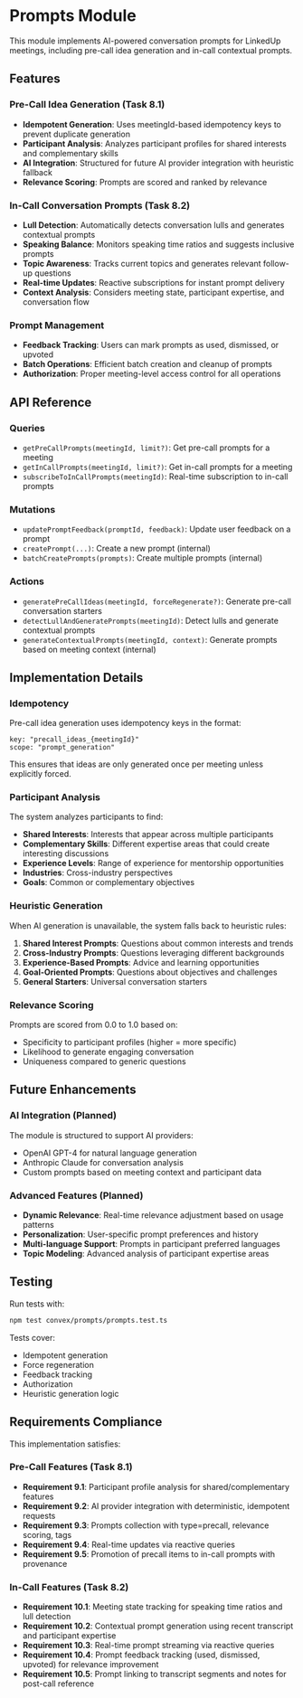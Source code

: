 # Prompts Module

This module implements AI-powered conversation prompts for LinkedUp meetings, including pre-call idea generation and in-call contextual prompts.

## Features

### Pre-Call Idea Generation (Task 8.1)

- **Idempotent Generation**: Uses meetingId-based idempotency keys to prevent duplicate generation
- **Participant Analysis**: Analyzes participant profiles for shared interests and complementary skills
- **AI Integration**: Structured for future AI provider integration with heuristic fallback
- **Relevance Scoring**: Prompts are scored and ranked by relevance

### In-Call Conversation Prompts (Task 8.2)

- **Lull Detection**: Automatically detects conversation lulls and generates contextual prompts
- **Speaking Balance**: Monitors speaking time ratios and suggests inclusive prompts
- **Topic Awareness**: Tracks current topics and generates relevant follow-up questions
- **Real-time Updates**: Reactive subscriptions for instant prompt delivery
- **Context Analysis**: Considers meeting state, participant expertise, and conversation flow

### Prompt Management

- **Feedback Tracking**: Users can mark prompts as used, dismissed, or upvoted
- **Batch Operations**: Efficient batch creation and cleanup of prompts
- **Authorization**: Proper meeting-level access control for all operations

## API Reference

### Queries

- `getPreCallPrompts(meetingId, limit?)`: Get pre-call prompts for a meeting
- `getInCallPrompts(meetingId, limit?)`: Get in-call prompts for a meeting
- `subscribeToInCallPrompts(meetingId)`: Real-time subscription to in-call prompts

### Mutations

- `updatePromptFeedback(promptId, feedback)`: Update user feedback on a prompt
- `createPrompt(...)`: Create a new prompt (internal)
- `batchCreatePrompts(prompts)`: Create multiple prompts (internal)

### Actions

- `generatePreCallIdeas(meetingId, forceRegenerate?)`: Generate pre-call conversation starters
- `detectLullAndGeneratePrompts(meetingId)`: Detect lulls and generate contextual prompts
- `generateContextualPrompts(meetingId, context)`: Generate prompts based on meeting context (internal)

## Implementation Details

### Idempotency

Pre-call idea generation uses idempotency keys in the format:

```
key: "precall_ideas_{meetingId}"
scope: "prompt_generation"
```

This ensures that ideas are only generated once per meeting unless explicitly forced.

### Participant Analysis

The system analyzes participants to find:

- **Shared Interests**: Interests that appear across multiple participants
- **Complementary Skills**: Different expertise areas that could create interesting discussions
- **Experience Levels**: Range of experience for mentorship opportunities
- **Industries**: Cross-industry perspectives
- **Goals**: Common or complementary objectives

### Heuristic Generation

When AI generation is unavailable, the system falls back to heuristic rules:

1. **Shared Interest Prompts**: Questions about common interests and trends
2. **Cross-Industry Prompts**: Questions leveraging different backgrounds
3. **Experience-Based Prompts**: Advice and learning opportunities
4. **Goal-Oriented Prompts**: Questions about objectives and challenges
5. **General Starters**: Universal conversation starters

### Relevance Scoring

Prompts are scored from 0.0 to 1.0 based on:

- Specificity to participant profiles (higher = more specific)
- Likelihood to generate engaging conversation
- Uniqueness compared to generic questions

## Future Enhancements

### AI Integration (Planned)

The module is structured to support AI providers:

- OpenAI GPT-4 for natural language generation
- Anthropic Claude for conversation analysis
- Custom prompts based on meeting context and participant data

### Advanced Features (Planned)

- **Dynamic Relevance**: Real-time relevance adjustment based on usage patterns
- **Personalization**: User-specific prompt preferences and history
- **Multi-language Support**: Prompts in participant preferred languages
- **Topic Modeling**: Advanced analysis of participant expertise areas

## Testing

Run tests with:

```bash
npm test convex/prompts/prompts.test.ts
```

Tests cover:

- Idempotent generation
- Force regeneration
- Feedback tracking
- Authorization
- Heuristic generation logic

## Requirements Compliance

This implementation satisfies:

### Pre-Call Features (Task 8.1)

- **Requirement 9.1**: Participant profile analysis for shared/complementary features
- **Requirement 9.2**: AI provider integration with deterministic, idempotent requests
- **Requirement 9.3**: Prompts collection with type=precall, relevance scoring, tags
- **Requirement 9.4**: Real-time updates via reactive queries
- **Requirement 9.5**: Promotion of precall items to in-call prompts with provenance

### In-Call Features (Task 8.2)

- **Requirement 10.1**: Meeting state tracking for speaking time ratios and lull detection
- **Requirement 10.2**: Contextual prompt generation using recent transcript and participant expertise
- **Requirement 10.3**: Real-time prompt streaming via reactive queries
- **Requirement 10.4**: Prompt feedback tracking (used, dismissed, upvoted) for relevance improvement
- **Requirement 10.5**: Prompt linking to transcript segments and notes for post-call reference
